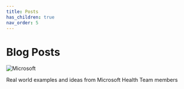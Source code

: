 ```yaml
---
title: Posts
has_children: true
nav_order: 5
---
```


# Blog Posts

![Microsoft](/assets/images/microsoft-logo-64.png)

Real world examples and ideas from Microsoft Health Team members 
